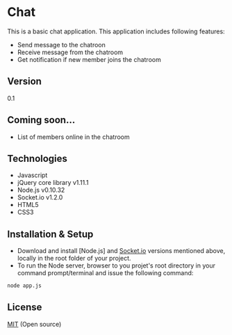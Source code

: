 Chat
====

This is a basic chat application. This application includes following features:

  - Send message to the chatroon
  - Receive message from the chatroom
  - Get notification if new member joins the chatroom


Version
----

0.1


Coming soon...
----
    
  - List of members online in the chatroom


Technologies
----
* Javascript
* jQuery core library v1.11.1
* Node.js v0.10.32
* Socket.io v1.2.0
* HTML5
* CSS3


Installation & Setup
----

* Download and install [Node.js] and [Socket.io] versions mentioned above, locally in the root folder of your project.
* To run the Node server, browser to you projet's root directory in your command prompt/terminal and issue the following command:

```sh
node app.js
```


License
----

[MIT] (Open source)

[Install Node.js]:http://nodejs.org/download/
[Socket.io]:https://www.npmjs.org/package/socket.io
[MIT]:http://opensource.org/licenses/MIT